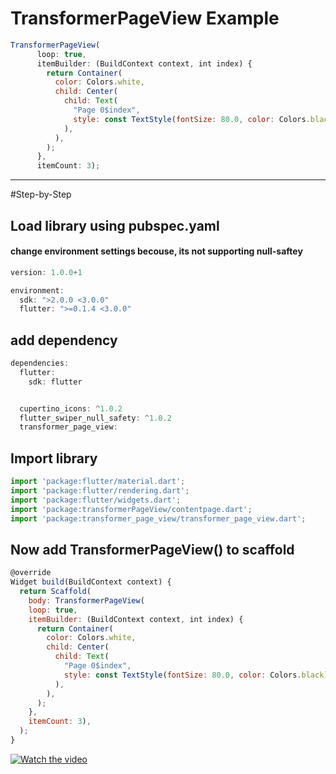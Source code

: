 # TransformerPageView Example
```javascript
TransformerPageView(
      loop: true,
      itemBuilder: (BuildContext context, int index) {
        return Container(
          color: Colors.white,
          child: Center(
            child: Text(
              "Page 0$index",
              style: const TextStyle(fontSize: 80.0, color: Colors.black),
            ),
          ),
        );
      },
      itemCount: 3);
```
***
#Step-by-Step
## Load library using pubspec.yaml
#### change environment settings becouse, its not supporting null-saftey 

``` javascript
version: 1.0.0+1

environment:
  sdk: ">2.0.0 <3.0.0"
  flutter: ">=0.1.4 <3.0.0"
```
## add dependency 
```javascript
dependencies:
  flutter:
    sdk: flutter


  cupertino_icons: ^1.0.2
  flutter_swiper_null_safety: ^1.0.2
  transformer_page_view:
  ```
  ## Import library

  ```javascript
import 'package:flutter/material.dart';
import 'package:flutter/rendering.dart';
import 'package:flutter/widgets.dart';
import 'package:transformerPageView/contentpage.dart';
import 'package:transformer_page_view/transformer_page_view.dart';
  ```
  ## Now add TransformerPageView() to scaffold

  ```javascript
@override
  Widget build(BuildContext context) {
    return Scaffold(
      body: TransformerPageView(
      loop: true,
      itemBuilder: (BuildContext context, int index) {
        return Container(
          color: Colors.white,
          child: Center(
            child: Text(
              "Page 0$index",
              style: const TextStyle(fontSize: 80.0, color: Colors.black),
            ),
          ),
        );
      },
      itemCount: 3),
    );
  }
  ```

  [![Watch the video](http://flutter.webprolix.com/youtube_video.jpg)](https://youtu.be/VkDupXC_nPs)

